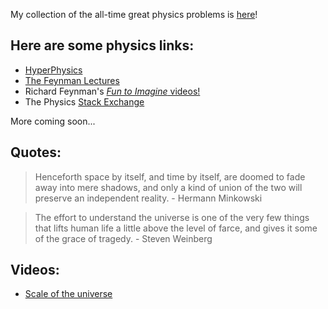 My collection of the all-time great physics problems is [here](https://github.com/WSLockhart/Physics/blob/master/The%20Great%20Physics%20Problems.pdf?raw=true)!


## Here are some physics links:

* [HyperPhysics](http://hyperphysics.phy-astr.gsu.edu/hbase/index.html)
* [The Feynman Lectures](http://www.feynmanlectures.caltech.edu/info/)
* Richard Feynman's [*Fun to Imagine* videos!](https://www.youtube.com/playlist?list=PLF68C9368E6723478)
* The Physics [Stack Exchange](https://physics.stackexchange.com/)

More coming soon...

## Quotes:

> Henceforth space by itself, and time by itself, are doomed to fade away into mere shadows, 
and only a kind of union of the two will preserve an independent reality.  - Hermann Minkowski

> The effort to understand the universe is one of the very few things that lifts human life a little above the level of farce, and gives it some of the grace of tragedy. - Steven Weinberg


## Videos:

* [Scale of the universe](https://www.youtube.com/watch?v=GoW8Tf7hTGA)
